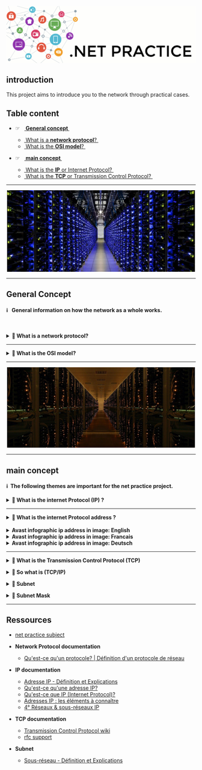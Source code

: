 ![netpractice.png](img/netpractice.png)
## introduction
This project aims to introduce you to the network through practical cases.

## Table content

* ☞&nbsp;&nbsp; **[ General concept ](#titre1)**
  * [ What is a **network protocol**? ](#network)
  * [ What is the **OSI model**? ](#OSI)


* ☞&nbsp;&nbsp; **[ main concept ](#titre)**
  * [ What is the **IP** or Internet Protocol? ](#IP)
  * [ What is the **TCP** or Transmission Control Protocol? ](#TCP)
----
<p align="center">
  <img src="img/apparence/1.png" width="500" />
</p>

----
<a name="titre1"></a>
## General Concept


#### ℹ️ &nbsp;&nbsp;**General information on how the network as a whole works.**

<br />

<a name="betwork"></a>
<details>	
  <summary><b> 🔽 What is a network protocol?  </b></summary>
  <br />

* In networking, **a `protocol` is a set of rules for formatting and processing data**. Network protocols are like a common 
language for computers. Computers on a network may use very different software and hardware, but **the use of protocols 
allows them to communicate with each other**.

> For example two people who do not speak the same language, one French and one German, would have a second language
to understand each other, English.

* **On the Internet, there are different protocols for different types of processes.** Protocols are often discussed in
  terms of the layer of the `OSI` model to which they belong.

</details>

----
<a name="OSI"></a>
<details>	
  <summary><b> 🔽 What is the OSI model?  </b></summary>
  <br />

* The `OSI` (Open Systems Interconnection) model is an abstract representation of how the Internet works.
* It is made up of 7 layers: 

  &nbsp;&nbsp;&nbsp;&nbsp;&nbsp;&nbsp;&nbsp;&nbsp;&nbsp;
  [<img src="img/osi-model-7-layers.png" width="300">](img/osi-model-7-layers.png)

* Each layer representing a different category of networking functions, **the protocols make these networking 
functions possible**.

* ☞ &nbsp;&nbsp;&nbsp;The [ **Internet Protocol** (`IP`) ](#TCP) makes network-to-network communications possible. `IP` 
is considered a **[network layer](https://www.cloudflare.com/learning/network-layer/what-is-the-network-layer/)** 
(Layer 3) protocol

* ☞ &nbsp;&nbsp;&nbsp;The [ **Transmission Control Protocol** (`TCP`) ](#TCP) ensures the smooth transport of data packets over networks. 
Therefore, TCP is considered a transport layer (Layer 4) protocol.
* ℹ️ More information about OSI [here](https://www.cloudflare.com/learning/ddos/glossary/open-systems-interconnection-model-osi/).
</details>

----
<p align="center">
  <img src="img/apparence/2.jpeg" width="500" />
</p>

----
<a name="titre"></a>
## main concept

#### ℹ️&nbsp;&nbsp;**The following themes are important for the net practice project.**

<a name="IP"></a>
<details>	
  <summary><b>🔽 What is the internet Protocol (IP) ?</b></summary>
  <br />


  &nbsp;&nbsp;&nbsp;&nbsp;&nbsp;&nbsp;&nbsp;[<img src="img/ip.png" width="300">](img/ip.png)
* **Internet Protocol** `(IP)` is a `protocol`, or set of rules, for **routing and addressing data packets** so that they can 
traverse networks and arrive at the correct destination.
</details>

----
<a name="IPad"></a>
<details>	
  <summary><b>🔽️ What is the internet Protocol address ?</b></summary>
  <br />

* > the `IP` **address** is similar to the phone number assigned to your smartphone.
* An `IP` **address** is a unique number that **allows a computer to communicate in a network**. 
  * ⚠️ There **cannot** be several **computers** with the **same `IP` address** in the same network.
  * The unique **number** can be **assigned temporarily or permanently**.
* Each `IP` **address** is a series of characters, such as 192.168.1.1,
**[DNS resolvers](https://www.cloudflare.com/learning/dns/what-is-dns/)** translate human-readable domain names into IP 
addresses.


  &nbsp;&nbsp;&nbsp;&nbsp;&nbsp;&nbsp;&nbsp;
  [<img src="img/schema-adresse-ip.png" width="300">](img/schema-adresse-ip.png)


* **Two types of IP addresses**: public IP addresses and local IP addresses:
  * `Local IP addresses`: these are managed at the level of your local network between the **[ADSL modem](https://fr.wikipedia.org/wiki/Modem)** 
  and **[Ethernet or Wi-Fi router](https://fr.wikipedia.org/wiki/Routeur)**, and your equipment (computers, mobiles, 
  connected objects, etc.)
  * `Public IP addresses`: these are managed globally by an organization that allocates these addresses individually to all
  equipment and services connected to the Internet (websites, video hosting sites, etc.).


  &nbsp;&nbsp;&nbsp;&nbsp;&nbsp;&nbsp;&nbsp;
  [<img src="img/schema-adresse-ip-interne-externe.png" width="300">](img/schema-adresse-ip-interne-externe.png)


* **IPv4 vs IPv6:**
  * `IPv4` addresses contain a sequence of **four digits**, ranging from **0 (except the last) to 255**, each separated 
  from the next by a dot, for example, 5.62.42.77.
  * `IPv6` addresses consist of **8 groups of 4 hexadecimal characters**, numbered **0-9 and A-F**, and separated by a colon 
  (example: 2001:db8:17d4:e800:ee56:9889:ff50:4e9a). This is the successor to IPv4. It is being deployed gradually 
  and is only used for public IP addresses.


  &nbsp;&nbsp;&nbsp;&nbsp;&nbsp;&nbsp;&nbsp;
  [<img src="img/schema-adresse-ipv6-nommage.png" width="300">](img/schema-adresse-ipv6-nommage.png)

* **IN GENERAL: An IP address consists of two parts:**
  * `The network ID`, consisting of the **first three digits** of the address.
  * `Host ID`, the **fourth digit** of the address.


  &nbsp;&nbsp;&nbsp;&nbsp;&nbsp;&nbsp;&nbsp;
  [<img src="img/ip-address-representation.jpg" width="300">](img/ip-address-representation.jpg)


* BUT...

* The Internet community has imposed an international authority: the **[IANA](http://www.iana.org/)**, 
  which grants address quotas to professionals who redistribute them.

<details>	
  <summary><b>🔽️ IANA authority</b></summary>
  <br />

* If you want to access the network, there are two solutions:

  * You subscribe to an Internet Service Provider.
  * When you connect, he will automatically distribute one to you.
  * It is part of the set of addresses that your access provider has rented, for a fee, from IANA or a local 
  organization representing it.

  * You yourself rent a fixed IP address that will characterize your access to the network.


* **IANA** compliant addresses are **divided into classes**.
  * All addresses written in **binary that begin** on the `left` with the digit `0` are Class `A`
  * All addresses written in **binary that begin** on the `left` with the digits `10` are class `B`
  * All addresses written in **binary starting** on the `left` with the digits `110` are class `C`
  * All addresses that, written in **binary, begin** on the `left` with the digits `1110` are class `D`


&nbsp;&nbsp;&nbsp;&nbsp;&nbsp;&nbsp;&nbsp;
[<img src="img/adr_ip_500.png" width="300">](img/img/adr_ip_500.png)


* A fixed IP that will characterize your network access.
</details>


<br /></details>
<br /><details>	
  <summary><b>Avast infographic ip address in image: English</b></summary>
  <br />
    <img src="img/avast/IP-adresses-infographic-eng.png">
</details>
<details>	
  <summary><b>Avast infographic ip address in image: Francais</b></summary>
  <br />
    <img src="img/avast/Avast-IP-Addresses-FR.png">
</details>
<details>	
  <summary><b>Avast infographic ip address in image: Deutsch</b></summary>
  <br />
    <img src="img/avast/Avast-IP-Addresses-DE.png">
</details>

----
<a name="TCP"></a>

<details>	
  <summary><b> 🔽 What is the Transmission Control Protocol (TCP) </b></summary>
  <br />

* `TCP` **is a transport layer protocol that ensures reliable delivery of data**. TCP is intended to be used with IP, and 
the two protocols are often referred to together as TCP/IP.
* > If the IP address is similar to the phone number assigned to your smartphone. 
*  > TCP is all the technology that makes 
the phone ring and allows you to talk to someone on another phone. They are different from each other, 
but they are also meaningless without each other.

</details>

<a name="TCP"></a>

<details>	
  <summary><b> 🔽 So what is (TCP/IP) </b></summary>
  <br />

* The `TCP/IP` relationship is like **mailing** a message **written on a puzzle** to a recipient.
*  > The message is written on the whole puzzle and then the puzzle is broken down. Each piece can then follow a different postal route. When the puzzle pieces arrive after following their different routes, they can be in any order.
*  > The `IP` protocol ensures that the pieces arrive at their destination address.
*  > `TCP` can be seen as the assembler of the puzzle on the receiver's side, putting the pieces back in the right order, requesting that missing pieces be returned and informing the sender that the puzzle has been received.
*  > `TCP` maintains the connection with the sender from before the first piece of the puzzle was sent until after the last piece was sent.

* Difference between `TCP/IP` and other protocol **[UDP/ IP](https://www.cloudflare.com/fr-fr/learning/ddos/glossary/user-datagram-protocol-udp/)**

&nbsp;&nbsp;&nbsp;&nbsp;&nbsp;&nbsp;&nbsp;&nbsp;&nbsp;[<img src="img/tcp-ip_udp-ip.png" width="300">](img/tcp-ip_udp-ip.png)


</details>

<a name="subnet"></a>

<details>	
  <summary><b> 🔽 Subnet </b></summary>
<br />
<br />

&nbsp;&nbsp;&nbsp;&nbsp;&nbsp;&nbsp;&nbsp;&nbsp;
[<img src="img/Subnetting_operation.png" width="300">](img/Subnetting_operation.png)


* A subnet is a logical subdivision of a larger network. The subnet mask distinguishes between the part of the address 
  that is common to all devices on the subnet and the part that varies from device to device. A subnet typically 
  corresponds to an underlying local network.


&nbsp;&nbsp;&nbsp;&nbsp;&nbsp;&nbsp;&nbsp;&nbsp;
[<img src="img/Subnet-mask-diagram.png" width="300">](img/Subnet-mask-diagram.png)


* **An analogy to explain IP subnet, subnet address and subnet mask (made by 
[ManageEngine](https://www.manageengine.com/fr/oputils/ip-subnetting.html)):**<br /><br />
  * > 0️⃣&nbsp; You organize a summer camp, you teach music, art, dance and theatre to students.<br />
  * > 1️⃣&nbsp; You want to **uniquely identify each student** so that a student **ID number** tells you the 
  **student's class and role number**.<br />
  You have rented a room for your camp, you **put up partitions to 
  separate the room into four different rooms**.<br />
  Because we don't want the classes to interfere with each other. 
  **it is easier to create unique identifiers<br />
  within one class than in all four classes together**.
  * > 2️⃣&nbsp; Each student is assigned to a class. **Allows each class to be assigned a class ID**.<br />
  For `art class` it is `01`, for `music` it is `02`, for `dance` `03`,
  and for `drama` it is `04`.<br />
  There are **20 students enrolled in each class**. So we have the 
  list numbers from `1 to 20` in each classroom.<br />
  In order to identify which pupil belongs to which class,
  we **give each pupil an identity card with his class ID and roll number**.<br /><br />
  ▶️&nbsp; **A student with roll number `13` enrolled in a 
  `music course` has an ID card that says `0213`.**
  * > 3️⃣&nbsp; Let's say someone has found **four lost ID cards** and wants to return them to the students.<br />
  They can easily find out which class the student belongs to 
  by simply placing a mask over the last two numbers;<br /><br />
  ▶️&nbsp; **The first two numbers will give them the class ID.**<br /><br />


&nbsp;&nbsp;&nbsp;&nbsp;&nbsp;&nbsp;&nbsp;&nbsp;&nbsp;&nbsp;&nbsp;&nbsp;&nbsp;&nbsp;
[<img src="img/img-id-cards.jpg" width="300">](img/img-id-cards.jpg)

* **Similarly, a network can consist of several hosts.**<br />
  To efficiently assign addresses to these hosts, we partition the network (`hall`) into subnets (`classrooms`). 
  Within the monitored IP subnets, each has a network ID (class ID).
  The hosts in the subnet have a host ID (`roll number`). To identify which host belongs to which subnet, 
  we use the subnet mask (`paper mask`).


</details>

<a name="subnet"></a>

<details>
  <summary><b> 🔽 Subnet Mask </b></summary>
<br />

* A `subnet mask` is a mask that distinguishes the bits **of the subnet** of an `IPv4 address` from those used to 
**identify** the host, and is obtained by applying the **binary** `AND` operator between the `IPv4` address and 
the `subnet mask`.
* The `host address` within the subnet is obtained by applying the `AND` operator between the 
`IPv4 address` and the one's complement of the mask.

* `Subnet masks` use the **same representation** as `IPv4 addresses`.
In `IPv4`, an `IP address` is **encoded in 4 bytes**, or **32 bits** (represented in dot decimal notation).
The `subnet mask` also has **4 bytes**.
In practice, made-up masks are used (in their binary form), so there are **32 possible** `network masks`.

</details>

----
## Ressources

* [net practice subject](https://cdn.intra.42.fr/pdf/pdf/58600/fr.subject.pdf)


* **Network Protocol documentation**
  * [Qu'est-ce qu'un protocole? | Définition d'un protocole de réseau](https://www.cloudflare.com/fr-fr/learning/network-layer/what-is-a-protocol/)

 
* **IP documentation**
  * [Adresse IP - Définition et Explications](https://www.techno-science.net/glossaire-definition/Adresse-IP.html)
  * [Qu'est-ce qu'une adresse IP? ](https://www.avast.com/fr-fr/c-what-is-an-ip-address)
  * [Qu'est-ce que IP (Internet Protocol)?](https://www.cloudflare.com/fr-fr/learning/network-layer/internet-protocol/)
  * [Adresses IP : les éléments à connaître ](https://assistance.orange.fr/livebox-modem/toutes-les-livebox-et-modems/installer-et-utiliser/piloter-et-parametrer-votre-materiel/le-parametrage-avance-reseau-nat-pat-ip/gerer-votre-adresse-ip/adresses-ip-les-elements-a-connaitre-_238182-760947)
  * [4° Réseaux & sous-réseaux IP](http://arsene.perez-mas.pagesperso-orange.fr/reseaux/tcpip/reseaux_ip.htm) 


* **TCP documentation**
  * [Transmission Control Protocol wiki](https://fr.wikipedia.org/wiki/Transmission_Control_Protocol)
  * [rfc support](https://www.rfc-editor.org/rfc/rfc793)

* **Subnet**
  * [Sous-réseau - Définition et Explications](https://www.techno-science.net/definition/3813.html) 